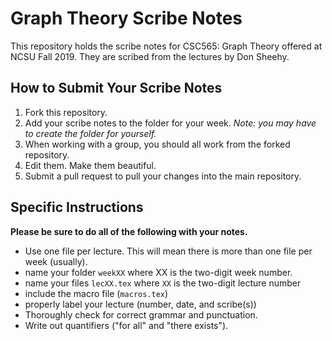 # Graph Theory Scribe Notes

This repository holds the scribe notes for CSC565: Graph Theory offered at NCSU Fall 2019.
They are scribed from the lectures by Don Sheehy.

## How to Submit Your Scribe Notes

1. Fork this repository.
2. Add your scribe notes to the folder for your week.  *Note: you may have to create the folder for yourself.*
3. When working with a group, you should all work from the forked repository.  
4. Edit them.  Make them beautiful.
5. Submit a pull request to pull your changes into the main repository.

## Specific Instructions

**Please be sure to do all of the following with your notes.**
- Use one file per lecture.  This will mean there is more than one file per week (usually).
- name your folder `weekXX` where XX is the two-digit week number.
- name your files `lecXX.tex` where `XX` is the two-digit lecture number
- include the macro file (`macros.tex`)
- properly label your lecture (number, date, and scribe(s))
- Thoroughly check for correct grammar and punctuation.
- Write out quantifiers ("for all" and "there exists").
